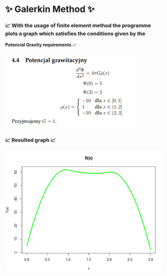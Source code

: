 # ✨ Galerkin Method ✨

### 📈 With the usage of **finite element method** the programme plots a graph which satisfies the conditions given by the
**Potencial Gravity requirements** 📈

![task_requirements](public/task_in_polish.png)

### 📈 Resulted graph 📈

![graph](public/plotted_graph.png)
